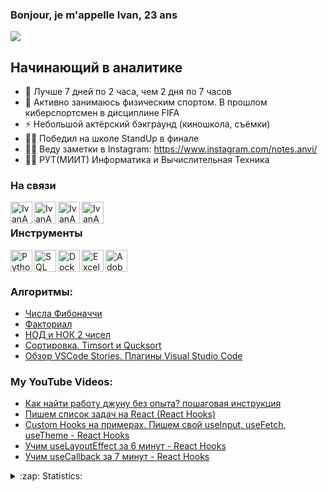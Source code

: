 ### Bonjour, je m'appelle Ivan, 23 ans 

![](https://komarev.com/ghpvc/?username=IvanAnvi)

## Начинающий в аналитике
- 💪 Лучше 7 дней по 2 часа, чем 2 дня по 7 часов
- 🥅 Активно занимаюсь физическим спортом. В прошлом киберспортсмен в дисциплине FIFA
- ⚡ Небольшой актёрский бэкграунд (киношкола, съёмки)
- 🤹🏽 Победил на школе StandUp в финале
- 🤹🏽 Веду заметки в Instagram: https://www.instagram.com/notes.anvi/ 
- 🤹🏽 РУТ(МИИТ) Информатика и Вычислительная Техника

### На связи


[<img align="left" alt="IvanAnvi | Instagram" width="35px" src="https://cdn-icons-png.flaticon.com/512/2111/2111463.png" />][instagram]
[<img align="left" alt="IvanAnvi | VK" width="35px" src="https://cdn-icons.flaticon.com/png/512/4494/premium/4494517.png?token=exp=1643315221~hmac=46ef15366ecd91b53b6645f4bbcc45ce" />][vk]
[<img align="left" alt="IvanAnvi | TG" width="35px" src="https://mskc.pro/wp-content/uploads/Telegram.svg" />][TG]
[<img align="left" alt="IvanAnvi | GM" width="35px" src="https://cdn-icons.flaticon.com/png/512/2875/premium/2875435.png?token=exp=1643316142~hmac=7c080415bf186c65d59d2aa0b7150139" />][GM]

<br />

### Инструменты

<img align="left" alt="Python" width="35px" src="https://cdn-icons-png.flaticon.com/512/5968/5968350.png" />
<img align="left" alt="SQL" width="35px" src="https://cdn-icons-png.flaticon.com/512/337/337953.png" />
<img align="left" alt="Docker" width="35px" src="https://cdn-icons-png.flaticon.com/512/5969/5969059.png" />
<img align="left" alt="Excel" width="35px" src="https://cdn-icons-png.flaticon.com/512/732/732220.png" />
<img align="left" alt="AdobeIllustrator" width="35px" src="https://cdn-icons-png.flaticon.com/512/5968/5968472.png" />


<br />
<br />

### Алгоритмы:

- [Числа Фибоначчи](https://github.com/IvanAnvi/Algorithms/blob/master/Fibonacci.py)
- [Факториал](https://github.com/IvanAnvi/Algorithms/blob/master/Factorial.py)
- [НОД и НОК 2 чисел](https://github.com/IvanAnvi/Algorithms/blob/master/GCD%20and%20LCM.py)
- [Сортировка. Timsort и Qucksort](https://github.com/IvanAnvi/Algorithms/blob/master/TimSort%20and%20QuickSort.py)
- [Обзор VSCode Stories. Плагины Visual Studio Code](https://webtricks-master.ru/novosti-it/obzor-vscode-stories-plaginy-visual-studio-code/)


### My YouTube Videos:
<!-- YOUTUBE:START -->
- [Как найти работу джуну без опыта? пошаговая инструкция](https://www.youtube.com/watch?v=DzyKrIBHln8)
- [Пишем список задач на React &lpar;React Hooks&rpar;](https://www.youtube.com/watch?v=XwIiBXZ41Os)
- [Custom Hooks на примерах. Пишем свой useInput, useFetch, useTheme - React Hooks](https://www.youtube.com/watch?v=VFefv_YSGfY)
- [Учим useLayoutEffect за 6 минут - React Hooks](https://www.youtube.com/watch?v=KaaH6cra2lo)
- [Учим useCallback за 7 минут - React Hooks](https://www.youtube.com/watch?v=AqCkWH4ws1Y)
<!-- YOUTUBE:END -->

<details>
  <summary>:zap: Statistics:</summary>
   <img align="left" alt="codeSTACKr's GitHub Stats" src="https://github-readme-stats.vercel.app/api/top-langs/?username=VladKalachev&langs_count=8&layout=compact" />
    <br />
    <img align="left" alt="codeSTACKr's GitHub Stats" src="https://github-readme-stats.vercel.app/api?username=VladKalachev&show_icons=true" />
</details>


[instagram]: https://www.instagram.com/acidumdisoxirybonucleicum/
[vk]: https://vk.com/inlae
[TG]: https://t.me/inlae
[GM]: mailto:anvi.inlae@gmail.com



